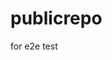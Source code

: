 # publicrepo
for e2e test

























































































































































































































































































































































































































































































































































































































































































































































































































































































































































































































































































































































































































































































































































































































































































































































































































































































































































































































































































































































































































































































































































































































































































































































































































































































































































































































































































































































































































































































































































































































































































































































































































































































































































































































































































































































































































































































































































































































































































































































































































































































































































































































































































































































